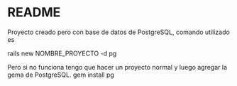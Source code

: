 # README
Proyecto creado pero con base de datos de PostgreSQL, comando utilizado es 

rails new NOMBRE_PROYECTO -d pg

Pero si no funciona tengo que hacer un proyecto normal y luego agregar la gema de PostgreSQL.
gem install pg



